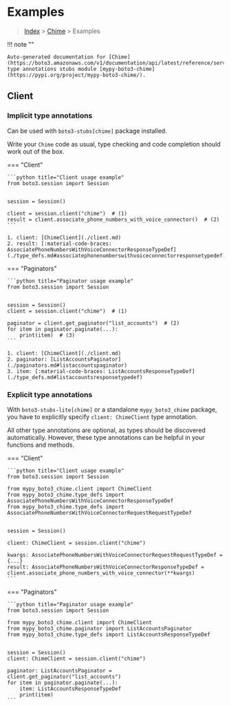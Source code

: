 # Examples

> [Index](../README.md) > [Chime](./README.md) > Examples

!!! note ""

    Auto-generated documentation for [Chime](https://boto3.amazonaws.com/v1/documentation/api/latest/reference/services/chime.html#Chime)
    type annotations stubs module [mypy-boto3-chime](https://pypi.org/project/mypy-boto3-chime/).

## Client

### Implicit type annotations

Can be used with `boto3-stubs[chime]` package installed.

Write your `Chime` code as usual,
type checking and code completion should work out of the box.


=== "Client"

    ```python title="Client usage example"
    from boto3.session import Session


    session = Session()

    client = session.client("chime")  # (1)
    result = client.associate_phone_numbers_with_voice_connector()  # (2)
    ```

    1. client: [ChimeClient](./client.md)
    2. result: [:material-code-braces: AssociatePhoneNumbersWithVoiceConnectorResponseTypeDef](./type_defs.md#associatephonenumberswithvoiceconnectorresponsetypedef) 



=== "Paginators"

    ```python title="Paginator usage example"
    from boto3.session import Session


    session = Session()
    client = session.client("chime")  # (1)

    paginator = client.get_paginator("list_accounts")  # (2)
    for item in paginator.paginate(...):
        print(item)  # (3)
    ```

    1. client: [ChimeClient](./client.md)
    2. paginator: [ListAccountsPaginator](./paginators.md#listaccountspaginator)
    3. item: [:material-code-braces: ListAccountsResponseTypeDef](./type_defs.md#listaccountsresponsetypedef) 




### Explicit type annotations

With `boto3-stubs-lite[chime]`
or a standalone `mypy_boto3_chime` package, you have to explicitly specify `client: ChimeClient` type annotation.

All other type annotations are optional, as types should be discovered automatically.
However, these type annotations can be helpful in your functions and methods.


=== "Client"

    ```python title="Client usage example"
    from boto3.session import Session

    from mypy_boto3_chime.client import ChimeClient
    from mypy_boto3_chime.type_defs import AssociatePhoneNumbersWithVoiceConnectorResponseTypeDef
    from mypy_boto3_chime.type_defs import AssociatePhoneNumbersWithVoiceConnectorRequestRequestTypeDef


    session = Session()

    client: ChimeClient = session.client("chime")

    kwargs: AssociatePhoneNumbersWithVoiceConnectorRequestRequestTypeDef = {...}
    result: AssociatePhoneNumbersWithVoiceConnectorResponseTypeDef = client.associate_phone_numbers_with_voice_connector(**kwargs)
    ```



=== "Paginators"

    ```python title="Paginator usage example"
    from boto3.session import Session

    from mypy_boto3_chime.client import ChimeClient
    from mypy_boto3_chime.paginator import ListAccountsPaginator
    from mypy_boto3_chime.type_defs import ListAccountsResponseTypeDef


    session = Session()
    client: ChimeClient = session.client("chime")

    paginator: ListAccountsPaginator = client.get_paginator("list_accounts")
    for item in paginator.paginate(...):
        item: ListAccountsResponseTypeDef
        print(item)
    ```




